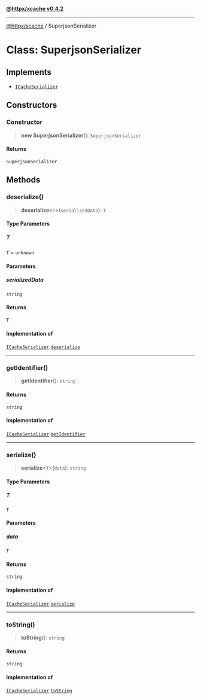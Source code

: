 [**@httpx/xcache v0.4.2**](../README.md)

***

[@httpx/xcache](../README.md) / SuperjsonSerializer

# Class: SuperjsonSerializer

## Implements

- [`ICacheSerializer`](../interfaces/ICacheSerializer.md)

## Constructors

### Constructor

> **new SuperjsonSerializer**(): `SuperjsonSerializer`

#### Returns

`SuperjsonSerializer`

## Methods

### deserialize()

> **deserialize**\<`T`\>(`serializedData`): `T`

#### Type Parameters

##### T

`T` = `unknown`

#### Parameters

##### serializedData

`string`

#### Returns

`T`

#### Implementation of

[`ICacheSerializer`](../interfaces/ICacheSerializer.md).[`deserialize`](../interfaces/ICacheSerializer.md#deserialize)

***

### getIdentifier()

> **getIdentifier**(): `string`

#### Returns

`string`

#### Implementation of

[`ICacheSerializer`](../interfaces/ICacheSerializer.md).[`getIdentifier`](../interfaces/ICacheSerializer.md#getidentifier)

***

### serialize()

> **serialize**\<`T`\>(`data`): `string`

#### Type Parameters

##### T

`T`

#### Parameters

##### data

`T`

#### Returns

`string`

#### Implementation of

[`ICacheSerializer`](../interfaces/ICacheSerializer.md).[`serialize`](../interfaces/ICacheSerializer.md#serialize)

***

### toString()

> **toString**(): `string`

#### Returns

`string`

#### Implementation of

[`ICacheSerializer`](../interfaces/ICacheSerializer.md).[`toString`](../interfaces/ICacheSerializer.md#tostring)

